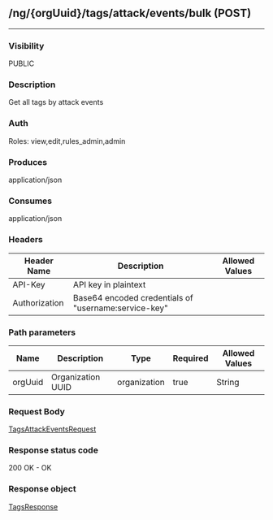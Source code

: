 ## /ng/{orgUuid}/tags/attack/events/bulk (POST)
---
### Visibility
PUBLIC
### Description
Get all tags by attack events
### Auth
Roles: view,edit,rules_admin,admin
### Produces
application/json
### Consumes
application/json
### Headers
| Header Name | Description | Allowed Values |
| ----------- | ----------- | ----------- |
| API-Key | API key in plaintext |  |
| Authorization | Base64 encoded credentials of &quot;username:service-key&quot; |  |
### Path parameters
| Name | Description | Type | Required | Allowed Values |
| ----------- | ----------- | ----------- | ----------- | ----------- |
| orgUuid | Organization UUID | organization | true | String |
### Request Body
[TagsAttackEventsRequest](<../../objects/TagsAttackEventsRequest.md>)
### Response status code
200 OK - OK
### Response object
[TagsResponse](<../../objects/TagsResponse.md>)

